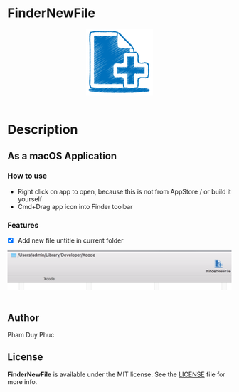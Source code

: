 # FinderNewFile

<div align = "center">
<img src="Images/Icon.png" width="150" height="150" />
<br>
<br>
</div>

# Description


## As a macOS Application



### How to use
- Right click on app to open, because this is not from AppStore / or build it yourself
- Cmd+Drag app icon into Finder toolbar

### Features

- [x] Add new file untitle in current folder

<div align = "center">
<img src="Images/screenshot2.png" />
<br>
<br>
</div>


## Author

Pham Duy Phuc

## License

**FinderNewFile** is available under the MIT license. See the [LICENSE](https://github.com/onmyway133/FinderNewFile/blob/master/LICENSE.md) file for more info.

